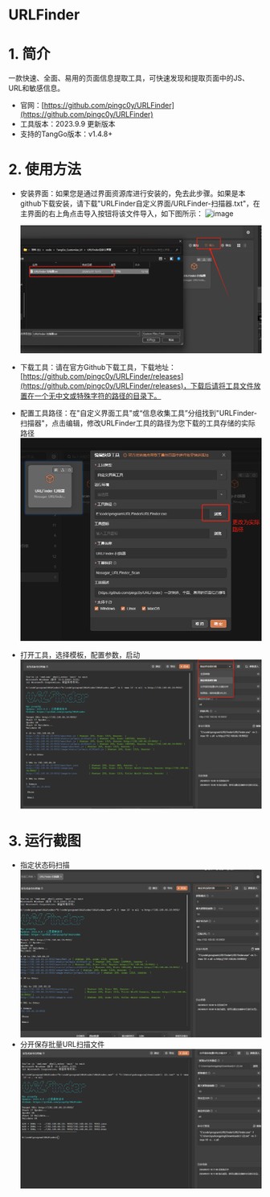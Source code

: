# URLFinder

# 1. 简介
一款快速、全面、易用的页面信息提取工具，可快速发现和提取页面中的JS、URL和敏感信息。
- 官网：[https://github.com/pingc0y/URLFinder](https://github.com/pingc0y/URLFinder) 
- 工具版本：2023.9.9 更新版本
- 支持的TangGo版本：v1.4.8+
# 2. 使用方法
- 安装界面：如果您是通过界面资源库进行安装的，免去此步骤。如果是本github下载安装，请下载"URLFinder自定义界面/URLFinder-扫描器.txt"，在主界面的右上角点击导入按钮将该文件导入，如下图所示：
  ![image](https://github.com/user-attachments/assets/8380c477-9676-4f3c-a936-0fa33997b8cd)

  ![import.png](image/import.png)
- 下载工具：请在官方Github下载工具，下载地址：[https://github.com/pingc0y/URLFinder/releases](https://github.com/pingc0y/URLFinder/releases)，下载后请将工具文件放置在一个无中文或特殊字符的路径的目录下。
- 配置工具路径：在"自定义界面工具"或“信息收集工具”分组找到"URLFinder-扫描器"，点击编辑，修改URLFinder工具的路径为您下载的工具存储的实际路径
  ![update.png](image/update.png)
- 打开工具，选择模板，配置参数，启动
  ![switch.png](image/switch.png)
# 3. 运行截图

- 指定状态码扫描
  ![status.png](image/status.png)
- 分开保存批量URL扫描文件
  ![batch.png](image/batch.png)
